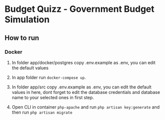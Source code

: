 # Budget Quizz - Government Budget Simulation

## How to run

### Docker

1. In folder app/docker/postgres copy .env.example as .env, you can edit the default values

2. In app folder run `docker-compose up`.

3. In folder app/src copy .env.example as .env, you can edit the default values in here, dont forget to edit the database credentials and database name to your selected ones in first step.

4. Open CLI in container `php-apache` and run `php artisan key:generate` and then run `php artisan migrate`
